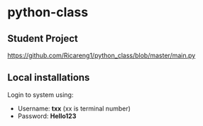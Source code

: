 # python-class

## Student Project
https://github.com/Ricareng1/python_class/blob/master/main.py

## Local installations

Login to system using:
- Username: **txx** (xx is terminal number)
- Password: **Hello123**

